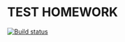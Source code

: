 # TEST HOMEWORK

[![Build status](https://ci.appveyor.com/api/projects/status/romii6i110p8emkr?svg=true)](https://ci.appveyor.com/project/voynovdev/tsminiproject)